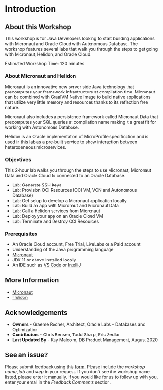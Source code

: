 # Introduction

## About this Workshop
This workshop is for Java Developers looking to start building applications with Micronaut and Oracle Cloud with Autonomous Database. The workshop features several labs that walk you through the
steps to get going with Micronaut, Helidon, and Oracle Cloud.

Estimated Workshop Time: 120 minutes

### About Micronaut and Helidon

Micronaut is an innovative new server side Java technology that precomputes your framework infrastructure at compilation time. Micronaut can be combined with GraalVM Native Image to build native applications
that utilize very little memory and resources thanks to its reflection free nature.

Micronaut also includes a persistence framework called Micronaut Data that precomputes your SQL queries at compilation name making it a great fit for working with Autonomous Database.

  <!-- [Video](youtube:zNKxJjkq0Pw) -->

Helidon is an Oracle implementation of MicroProfile specification and is used in this lab as a pre-built service to show interaction between heterogeneous microservices.

### Objectives

This 2-hour lab walks you through the steps to use Micronaut, Micronaut Data
and Oracle Cloud to connected to an Oracle Database.

- Lab: Generate SSH Keys
- Lab: Provision OCI Resources (OCI VM, VCN and Autonomous Database)
- Lab: Get setup to develop a Micronaut application locally
- Lab: Build an app with Micronaut and Micronaut Data
- Lab: Call a Helidon services from Micronaut
- Lab: Deploy your app on an Oracle Cloud VM
- Lab: Terminate and Destroy OCI Resources

### Prerequisites
- An Oracle Cloud account, Free Trial, LiveLabs or a Paid account
- Understanding of the Java programming language
- [Micronaut](https://micronaut.io/download.html)
- JDK 11 or above installed locally
- An IDE such as [VS Code](https://code.visualstudio.com/) or [IntelliJ](https://www.jetbrains.com/idea/download/#section=mac)

## More Information
- [Micronaut](https://micronaut.io/)
- [Helidon](https://helidon.io/)

## Acknowledgements
- **Owners** - Graeme Rocher, Architect, Oracle Labs - Databases and Optimization
- **Contributors** - Chris Bensen, Todd Sharp, Eric Sedlar
- **Last Updated By** - Kay Malcolm, DB Product Management, August 2020

## See an issue?
Please submit feedback using this [form](https://apexapps.oracle.com/pls/apex/f?p=133:1:::::P1_FEEDBACK:1). Please include the *workshop name*, *lab* and *step* in your request.  If you don't see the workshop name listed, please enter it manually. If you would like for us to follow up with you, enter your email in the *Feedback Comments* section.
